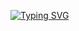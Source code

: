 [![Typing SVG](https://readme-typing-svg.demolab.com/?lines=BrainChemist+here!;Contact+me+at;zackariaebouargan@gmail.com)](https://git.io/typing-svg)
